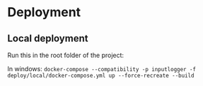 # Deployment

## Local deployment

Run this in the root folder of the project:

In windows:
`docker-compose --compatibility -p inputlogger -f deploy/local/docker-compose.yml up --force-recreate --build`